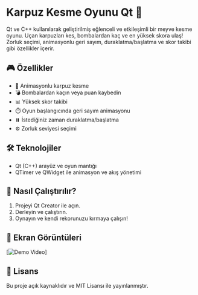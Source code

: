 # Karpuz Kesme Oyunu Qt 🍉

Qt ve C++ kullanılarak geliştirilmiş eğlenceli ve etkileşimli bir meyve kesme oyunu. Uçan karpuzları kes, bombalardan kaç ve en yüksek skora ulaş! Zorluk seçimi, animasyonlu geri sayım, duraklatma/başlatma ve skor takibi gibi özellikler içerir.

## 🎮 Özellikler
- 🔪 Animasyonlu karpuz kesme
- 💣 Bombalardan kaçın veya puan kaybedin
- 📊 Yüksek skor takibi
- ⏱️ Oyun başlangıcında geri sayım animasyonu
- ⏸️ İstediğiniz zaman duraklatma/başlatma
- ⚙️ Zorluk seviyesi seçimi

## 🛠️ Teknolojiler
- Qt (C++) arayüz ve oyun mantığı
- QTimer ve QWidget ile animasyon ve akış yönetimi

## 🚀 Nasıl Çalıştırılır?
1. Projeyi Qt Creator ile açın.
2. Derleyin ve çalıştırın.
3. Oynayın ve kendi rekorunuzu kırmaya çalışın!

## 📸 Ekran Görüntüleri
[![Demo Video](https://youtu.be/4c3R0-fsd6Q)]


## 📄 Lisans
Bu proje açık kaynaklıdır ve MIT Lisansı ile yayınlanmıştır.
